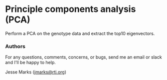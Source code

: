 # Principle components analysis (PCA)
Perform a PCA on the genotype data and extract the top10 eigenvectors.


### Authors
For any questions, comments, concerns, or bugs, send me an email or slack and I'll be happy to help.

Jesse Marks (jmarks@rti.org)
